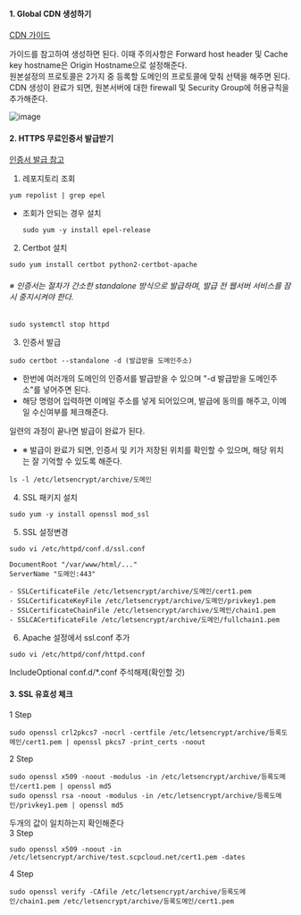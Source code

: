 #### 1. Global CDN 생성하기
[CDN 가이드](https://cloud.samsungsds.com/manual/ko/scp_user_guide.html#getting_started_with_global_cdn)

가이드를 참고하여 생성하면 된다. 이때 주의사항은 Forward host header 및 Cache key hostname은 Origin Hostname으로 설정해준다.</br>
원본설정의 프로토콜은 2가지 중 등록할 도메인의 프로토콜에 맞춰 선택을 해주면 된다.</br>
CDN 생성이 완료가 되면, 원본서버에 대한 firewall 및 Security Group에 허용규칙을 추가해준다.

![image](https://github.com/scp-cloudacademy/ce-advanced/assets/147478897/1876c216-9001-465b-a60a-2645387e5076)


#### 2. HTTPS 무료인증서 발급받기
[인증서 발급 참고](https://blog.jiniworld.me/137#a02-1)

1) 레포지토리 조회
```
yum repolist | grep epel
```
* 조회가 안되는 경우 설치
  ```
  sudo yum -y install epel-release
  ```
2) Certbot 설치
```
sudo yum install certbot python2-certbot-apache
```
###### ※ 인증서는 절차가 간소한 standalone 방식으로 발급하며, 발급 전 웹서버 서비스를 잠시 중지시켜야 한다.
```
sudo systemctl stop httpd
```

3) 인증서 발급
```
sudo certbot --standalone -d (발급받을 도메인주소)
```
* 한번에 여러개의 도메인의 인증서를 발급받을 수 있으며 "-d 발급받을 도메인주소"를 넣어주면 된다.
* 해당 명령어 입력하면 이메일 주소를 넣게 되어있으며, 발급에 동의를 해주고, 이메일 수신여부를 체크해준다.

일련의 과정이 끝나면 발급이 완료가 된다.</br>

* ※ 발급이 완료가 되면, 인증서 및 키가 저장된 위치를 확인할 수 있으며, 해당 위치는 잘 기억할 수 있도록 해준다.
```
ls -l /etc/letsencrypt/archive/도메인
```

4) SSL 패키지 설치
```
sudo yum -y install openssl mod_ssl
```
5) SSL 설정변경
```
sudo vi /etc/httpd/conf.d/ssl.conf
```

```
DocumentRoot "/var/www/html/..."
ServerName "도메인:443"

- SSLCertificateFile /etc/letsencrypt/archive/도메인/cert1.pem
- SSLCertificateKeyFile /etc/letsencrypt/archive/도메인/privkey1.pem
- SSLCertificateChainFile /etc/letsencrypt/archive/도메인/chain1.pem
- SSLCACertificateFile /etc/letsencrypt/archive/도메인/fullchain1.pem
```

6) Apache 설정에서 ssl.conf 추가
```
sudo vi /etc/httpd/conf/httpd.conf
```
IncludeOptional conf.d/*.conf 주석해제(확인할 것)

#### 3. SSL 유효성 체크

1 Step
```
sudo openssl crl2pkcs7 -nocrl -certfile /etc/letsencrypt/archive/등록도메인/cert1.pem | openssl pkcs7 -print_certs -noout
```
2 Step
```
sudo openssl x509 -noout -modulus -in /etc/letsencrypt/archive/등록도메인/cert1.pem | openssl md5
sudo openssl rsa -noout -modulus -in /etc/letsencrypt/archive/등록도메인/privkey1.pem | openssl md5
```
두개의 값이 일치하는지 확인해준다</br>
3 Step
```
sudo openssl x509 -noout -in /etc/letsencrypt/archive/test.scpcloud.net/cert1.pem -dates
```
4 Step
```
sudo openssl verify -CAfile /etc/letsencrypt/archive/등록도메인/chain1.pem /etc/letsencrypt/archive/등록도메인/cert1.pem
```
